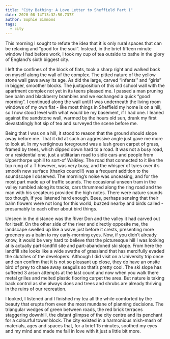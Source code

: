 ```yaml
---
title: "City Bathing: A Love Letter to Sheffield Part 1"
date: 2020-08-14T13:32:50.737Z
author: Sophie Simmons
tags:
  - city
---
```

This morning I sought to refute the idea that it is only rural spaces that can be relaxing and “good for the soul”. Instead, in the brief fifteen minute window I had before work, I took my cup of tea outside to bathe in the glory of England’s sixth biggest city.

I left the confines of the block of flats, took a sharp right and walked back on myself along the wall of the complex. The pitted nature of the yellow stone wall gave away its age. As did the large, carved “infants'' and “girls” in bigger, smoother blocks. The juxtaposition of this old school wall with the apartment complex not yet in its teens pleased me. I passed a man pruning bee balm and blackberry brambles and we exchanged a quick “good morning”. I continued along the wall until I was underneath the living room windows of my own flat - like most things in Sheffield my home is on a hill, so I now stood level with what would be my basement, if I had one. I leaned against the sandstone wall, warmed by the hours old sun, drank my first devastatingly hot sip of tea and surveyed the scene before me.

Being that I was on a hill, it stood to reason that the ground should slope away before me. That it did at such an aggressive angle just gave me more to look at. In my vertiginous foreground was a lush green carpet of grass, framed by trees, which dipped down hard to a road. It was not a busy road, or a residential one, just a utilitarian road to sidle cars and people from Upperthorpe uphill to sort-of Walkley. The road that connected to it like the top rung of a T however, was very busy, and the whisper of tyres over it’s smooth new surface (thanks council!) was a frequent addition to the soundscape I observed. The morning’s noise was unceasing, and for the most part made up of traffic sounds. The occasional unseen tram in the valley rumbled along its tracks, cars thrummed along the ring road and the man with his secateurs provided the high notes. There were nature sounds too though, if you listened hard enough. Bees, perhaps sensing that their balm flowers were not long for this world, buzzed nearby and birds called - presumably to each other about bird things.

Unseen in the distance was the River Don and the valley it had carved out for itself.  On the other side of the river and directly opposite me, the landscape swelled up like a wave just before it crests, presenting more greenery as a balm to my early-morning eyes. Now, if you didn’t already know, it would be very hard to believe that the picturesque hill I was looking at is actually part-landfill site and part-abandoned ski slope. From here the landfill site looks like a wide swathe of grassland that has mercifully evaded the clutches of the developers. Although I did visit on a University trip once and can confirm that it is not so pleasant up close, they do have an onsite bird of prey to chase away seagulls so that’s pretty cool. The ski slope has suffered 3 arson attempts at the last count and now when you walk there metal grilles and melted plastic flooring carpet the area. But nature is taking back control as she always does and trees and shrubs are already thriving in the ruins of our recreation.

I looked, I listened and I finished my tea all the while comforted by the beauty that erupts from even the most mundane of planning decisions. The triangular wedges of green between roads, the red brick terraces staggering downhill, the distant glimpse of the city centre and its penchant for a colourful tower block. The city existed in a harmonious mish-mash of materials, ages and spaces that, for a brief 15 minutes, soothed my eyes and my mind and made me fall in love with it just a little bit more.